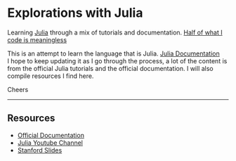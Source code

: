 # Explorations with Julia
Learning [Julia](https://julialang.org/) through a mix of tutorials and documentation. [Half of what I code is meaningless](https://www.youtube.com/watch?v=TZip_br_v3w)

This is an attempt to learn the language that is Julia. [Julia Documentation](https://docs.julialang.org/en/v1/) <br>
I hope to keep updating it as I go through the process, a lot of the content is from the official Julia tutorials and the official documentation. I will also compile resources I find here. 

Cheers

<hr>

## Resources

- [Official Documentation](https://docs.julialang.org/en/v1/)
- [Julia Youtube Channel](https://www.youtube.com/channel/UC9IuUwwE2xdjQUT_LMLONoA)
- [Stanford Slides](https://stanford.edu/class/engr108/julia.html)

